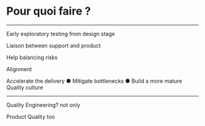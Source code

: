 # Pour quoi faire **?**

---

Early exploratory testing from design stage

Liaison between support and product

Help balancing risks

Alignment

Accelerate the delivery ● Mitigate bottlenecks ● Build a more mature Quality culture

---

Quality Engineering? not only

Product Quality too
